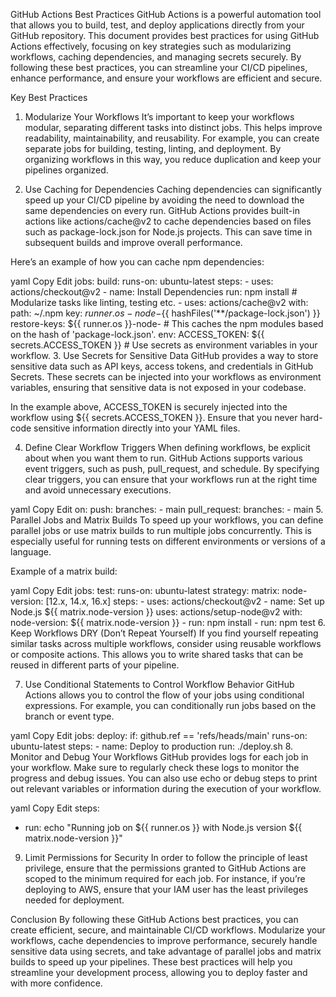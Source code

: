 GitHub Actions Best Practices
GitHub Actions is a powerful automation tool that allows you to build, test, and deploy applications directly from your GitHub repository. This document provides best practices for using GitHub Actions effectively, focusing on key strategies such as modularizing workflows, caching dependencies, and managing secrets securely. By following these best practices, you can streamline your CI/CD pipelines, enhance performance, and ensure your workflows are efficient and secure.

Key Best Practices
1. Modularize Your Workflows
It’s important to keep your workflows modular, separating different tasks into distinct jobs. This helps improve readability, maintainability, and reusability. For example, you can create separate jobs for building, testing, linting, and deployment. By organizing workflows in this way, you reduce duplication and keep your pipelines organized.

2. Use Caching for Dependencies
Caching dependencies can significantly speed up your CI/CD pipeline by avoiding the need to download the same dependencies on every run. GitHub Actions provides built-in actions like actions/cache@v2 to cache dependencies based on files such as package-lock.json for Node.js projects. This can save time in subsequent builds and improve overall performance.

Here’s an example of how you can cache npm dependencies:

yaml
Copy
Edit
jobs:
  build:
    runs-on: ubuntu-latest
    steps:
    - uses: actions/checkout@v2
    - name: Install Dependencies
      run: npm install
    # Modularize tasks like linting, testing etc.
    - uses: actions/cache@v2
      with:
        path: ~/.npm
        key: ${{ runner.os }}-node-${{ hashFiles('**/package-lock.json') }}
        restore-keys: ${{ runner.os }}-node-
      # This caches the npm modules based on the hash of 'package-lock.json'.
      env:
        ACCESS_TOKEN: ${{ secrets.ACCESS_TOKEN }}
        # Use secrets as environment variables in your workflow.
3. Use Secrets for Sensitive Data
GitHub provides a way to store sensitive data such as API keys, access tokens, and credentials in GitHub Secrets. These secrets can be injected into your workflows as environment variables, ensuring that sensitive data is not exposed in your codebase.

In the example above, ACCESS_TOKEN is securely injected into the workflow using ${{ secrets.ACCESS_TOKEN }}. Ensure that you never hard-code sensitive information directly into your YAML files.

4. Define Clear Workflow Triggers
When defining workflows, be explicit about when you want them to run. GitHub Actions supports various event triggers, such as push, pull_request, and schedule. By specifying clear triggers, you can ensure that your workflows run at the right time and avoid unnecessary executions.

yaml
Copy
Edit
on:
  push:
    branches:
      - main
  pull_request:
    branches:
      - main
5. Parallel Jobs and Matrix Builds
To speed up your workflows, you can define parallel jobs or use matrix builds to run multiple jobs concurrently. This is especially useful for running tests on different environments or versions of a language.

Example of a matrix build:

yaml
Copy
Edit
jobs:
  test:
    runs-on: ubuntu-latest
    strategy:
      matrix:
        node-version: [12.x, 14.x, 16.x]
    steps:
      - uses: actions/checkout@v2
      - name: Set up Node.js ${{ matrix.node-version }}
        uses: actions/setup-node@v2
        with:
          node-version: ${{ matrix.node-version }}
      - run: npm install
      - run: npm test
6. Keep Workflows DRY (Don’t Repeat Yourself)
If you find yourself repeating similar tasks across multiple workflows, consider using reusable workflows or composite actions. This allows you to write shared tasks that can be reused in different parts of your pipeline.

7. Use Conditional Statements to Control Workflow Behavior
GitHub Actions allows you to control the flow of your jobs using conditional expressions. For example, you can conditionally run jobs based on the branch or event type.

yaml
Copy
Edit
jobs:
  deploy:
    if: github.ref == 'refs/heads/main'
    runs-on: ubuntu-latest
    steps:
      - name: Deploy to production
        run: ./deploy.sh
8. Monitor and Debug Your Workflows
GitHub provides logs for each job in your workflow. Make sure to regularly check these logs to monitor the progress and debug issues. You can also use echo or debug steps to print out relevant variables or information during the execution of your workflow.

yaml
Copy
Edit
steps:
  - run: echo "Running job on ${{ runner.os }} with Node.js version ${{ matrix.node-version }}"
9. Limit Permissions for Security
In order to follow the principle of least privilege, ensure that the permissions granted to GitHub Actions are scoped to the minimum required for each job. For instance, if you’re deploying to AWS, ensure that your IAM user has the least privileges needed for deployment.

Conclusion
By following these GitHub Actions best practices, you can create efficient, secure, and maintainable CI/CD workflows. Modularize your workflows, cache dependencies to improve performance, securely handle sensitive data using secrets, and take advantage of parallel jobs and matrix builds to speed up your pipelines. These best practices will help you streamline your development process, allowing you to deploy faster and with more confidence.
